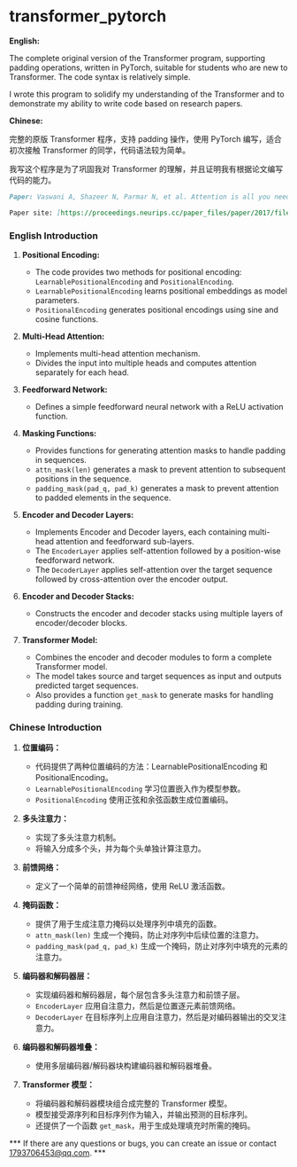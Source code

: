# transformer_pytorch

**English:**

The complete original version of the Transformer program, supporting padding operations, written in PyTorch, suitable for students who are new to Transformer. The code syntax is relatively simple.

I wrote this program to solidify my understanding of the Transformer and to demonstrate my ability to write code based on research papers.

**Chinese:**

完整的原版 Transformer 程序，支持 padding 操作，使用 PyTorch 编写，适合初次接触 Transformer 的同学，代码语法较为简单。

我写这个程序是为了巩固我对 Transformer 的理解，并且证明我有根据论文编写代码的能力。

```markdown
Paper: Vaswani A, Shazeer N, Parmar N, et al. Attention is all you need[J]. Advances in neural information processing systems, 2017, 30.

Paper site: [https://proceedings.neurips.cc/paper_files/paper/2017/file/3f5ee243547dee91fbd053c1c4a845aa-Paper.pdf](Attention Is All You Need)
```

### English Introduction

1. **Positional Encoding:**
   - The code provides two methods for positional encoding: `LearnablePositionalEncoding` and `PositionalEncoding`.
   - `LearnablePositionalEncoding` learns positional embeddings as model parameters.
   - `PositionalEncoding` generates positional encodings using sine and cosine functions.
  
2. **Multi-Head Attention:**
   - Implements multi-head attention mechanism. 
   - Divides the input into multiple heads and computes attention separately for each head.

3. **Feedforward Network:**
   - Defines a simple feedforward neural network with a ReLU activation function.

4. **Masking Functions:**
   - Provides functions for generating attention masks to handle padding in sequences.
   - `attn_mask(len)` generates a mask to prevent attention to subsequent positions in the sequence.
   - `padding_mask(pad_q, pad_k)` generates a mask to prevent attention to padded elements in the sequence.

5. **Encoder and Decoder Layers:**
   - Implements Encoder and Decoder layers, each containing multi-head attention and feedforward sub-layers.
   - The `EncoderLayer` applies self-attention followed by a position-wise feedforward network.
   - The `DecoderLayer` applies self-attention over the target sequence followed by cross-attention over the encoder output.

6. **Encoder and Decoder Stacks:**
   - Constructs the encoder and decoder stacks using multiple layers of encoder/decoder blocks.

7. **Transformer Model:**
   - Combines the encoder and decoder modules to form a complete Transformer model.
   - The model takes source and target sequences as input and outputs predicted target sequences.
   - Also provides a function `get_mask` to generate masks for handling padding during training.

### Chinese Introduction

1. **位置编码：**
   - 代码提供了两种位置编码的方法：LearnablePositionalEncoding 和 PositionalEncoding。
   - `LearnablePositionalEncoding` 学习位置嵌入作为模型参数。
   - `PositionalEncoding` 使用正弦和余弦函数生成位置编码。

2. **多头注意力：**
   - 实现了多头注意力机制。
   - 将输入分成多个头，并为每个头单独计算注意力。

3. **前馈网络：**
   - 定义了一个简单的前馈神经网络，使用 ReLU 激活函数。

4. **掩码函数：**
   - 提供了用于生成注意力掩码以处理序列中填充的函数。
   - `attn_mask(len)` 生成一个掩码，防止对序列中后续位置的注意力。
   - `padding_mask(pad_q, pad_k)` 生成一个掩码，防止对序列中填充的元素的注意力。

5. **编码器和解码器层：**
   - 实现编码器和解码器层，每个层包含多头注意力和前馈子层。
   - `EncoderLayer` 应用自注意力，然后是位置逐元素前馈网络。
   - `DecoderLayer` 在目标序列上应用自注意力，然后是对编码器输出的交叉注意力。

6. **编码器和解码器堆叠：**
   - 使用多层编码器/解码器块构建编码器和解码器堆叠。

7. **Transformer 模型：**
   - 将编码器和解码器模块组合成完整的 Transformer 模型。
   - 模型接受源序列和目标序列作为输入，并输出预测的目标序列。
   - 还提供了一个函数 `get_mask`，用于生成处理填充时所需的掩码。

*** If there are any questions or bugs, you can create an issue or contact 1793706453@qq.com. ***
